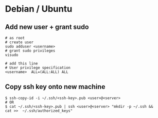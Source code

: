 # Debian / Ubuntu
## Add new user + grant sudo
```
# as root
# create user
sudo adduser <username>
# grant sudo privileges
visudo

# add this line
# User privilege specification
<username>  ALL=(ALL:ALL) ALL
```

## Copy ssh key onto new machine
```
$ ssh-copy-id -i ~/.ssh/<ssh-key>.pub <user>@<server>
# OR
$ cat ~/.ssh/<ssh-key>.pub | ssh <user>@<server> "mkdir -p ~/.ssh && cat >>  ~/.ssh/authorized_keys"
```

